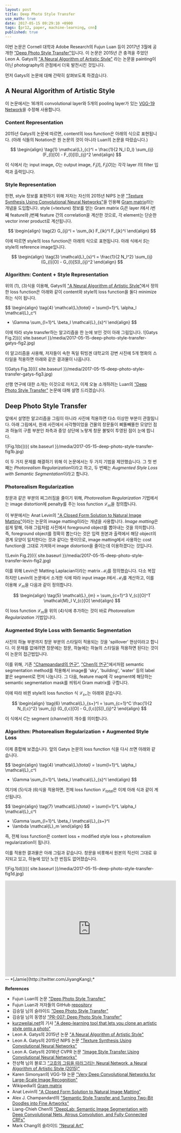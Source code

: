 ```yaml
---
layout: post
title: Deep Photo Style Transfer
use_math: true
date: 2017-05-15 09:29:10 +0900
tags: [pr12, paper, machine-learning, cnn] 
published: true
---
```


이번 논문은 Cornell 대학과 Adobe Research의 Fujun Luan 등이 2017년 3월에 공개한 ["Deep Photo Style Transfer"](https://arxiv.org/abs/1703.07511)입니다. 
이 논문은 2015년 큰 충격을 주었던 Leon A. Gatys의 ["A Neural Algorithm of Artistic Style"](https://arxiv.org/abs/1508.06576) 라는 논문을 painting이 아닌 photography의 관점에서 더욱 발전시킨 것입니다. 

먼저 Gatys의 논문에 대해 간략히 살펴보도록 하겠습니다.

## A Neural Algorithm of Artistic Style ##

이 논문에서는 16개의 convolutional layer와 5개의 pooling layer가 있는 [VGG-19 Network](https://arxiv.org/abs/1409.1556)을 수정해 사용합니다. 

### Content Representation ###

2015년 Gatys의 논문에 따르면, content의 loss function은 아래의 식으로 표현됩니다. (아래 식들의 Notation은 원 논문의 것이 아니라 Luan의 논문을 따랐습니다.)

$$
\begin{align} \tag{1}
\mathcal{L}_{c}^l = \frac{1}{2 N_l D_l} 
\sum_{ij} (F_{l}[O] - F_{l}[I])_{ij}^2
\end{align}
$$

이 식에서 $I$는 input image, $O$는 output image, $F_{l}[I]$, $F_{l}[O]$는 각각 layer $l$의 filter 입력과 출력입니다.

### Style Representation ###

한편, style 정보를 표현하기 위해 저자는 자신의 2015년 NIPS 논문 ["Texture Synthesis Using Convolutional Neural Networks"](https://arxiv.org/abs/1505.07376)을 인용해 [Gram matrix](https://en.wikipedia.org/wiki/Gramian_matrix)라는 개념을 도입합니다.
style (=texture) 정보를 얻는 Gram matrix $G_{l}$은 layer $l$에서 $i$번째 feature와 $j$번째 feature 간의 correlation을 계산한 것으로, 각 element는 단순한 vector inner product로 계산됩니다.

$$
\begin{align} \tag{2}
G_{ij}^l = 
\sum_{k} F_{ik}^l F_{jk}^l
\end{align}
$$

이에 따르면 style의 loss function은 아래의 식으로 표현됩니다. 아래 식에서 $S$는 style의 reference image입니다.

$$
\begin{align} \tag{3}
\mathcal{L}_{s}^l = \frac{1}{2 N_l^2}
\sum_{ij} (G_{l}[O] - G_{l}[S])_{ij}^2
\end{align}
$$

### Algorithm: Content + Style Representation ###

위의 (1), (3)식을 이용해, Gatys의 ["A Neural Algorithm of Artistic Style"](https://arxiv.org/abs/1508.06576)에서 정의한 loss function은 아래와 같이 content와 style의 loss function을 둘다 minimize하는 식이 됩니다.

$$
\begin{align} \tag{4}
\mathcal{L}_{total} = 
\sum_{l=1}^L \alpha_l \mathcal{L}_c^l 
+ \Gamma \sum_{l=1}^L \beta_l \mathcal{L}_{s}^l
\end{align}
$$

이에 따라 style transfer하는 알고리즘을 한 눈에 보인 것이 아래 그림입니다.
![Gatys Fig.2]({{ site.baseurl }}/media/2017-05-15-deep-photo-style-transfer-gatys-fig2.jpg)

이 알고리즘을 사용해, 저자들이 속한 독일 튀빙겐 대학교의 강변 사진에 5개 명화의 스타일을 적용하면 아래와 같은 결과물이 나옵니다. 

![Gatys Fig.3]({{ site.baseurl }}/media/2017-05-15-deep-photo-style-transfer-gatys-fig3.jpg)

선행 연구에 대한 소개는 이것으로 마치고, 이제 오늘 소개하려는 Luan의 ["Deep Photo Style Transfer"](https://arxiv.org/abs/1703.07511) 논문에 대해 설명 드리겠습니다.

## Deep Photo Style Transfer ##

앞에서 설명한 알고리즘을 그림이 아니라 사진에 적용하면 다소 이상한 부분이 관찰됩니다. 
아래 그림에서, 원래 사진에서 사각형이었을 건물의 창문들이 삐뚤빼뚤한 모양인 점과 하늘의 구름 부분인 좌측과 중앙 상단에 노랗게 창문 불빛이 투영된 점이 눈에 띕니다.

![Fig.1(b)]({{ site.baseurl }}/media/2017-05-15-deep-photo-style-transfer-fig1b.jpg)

이 두 가지 문제를 해결하기 위해 이 논문에서는 두 가지 기법을 제안했습니다.
그 첫 번째는 *Photorealism Regularization*이라고 하고, 두 번째는 *Augmented Style Loss with Semantic Segmentation*이라고 합니다.

### Photorealism Regularization ###

창문과 같은 부분의 찌그러짐을 줄이기 위해, *Photorealism Regularization* 기법에서는 image distortion에 penalty를 주는 loss function $\mathcal{L}_m$을 정의합니다.

이 부분에서는 Anat Levin의 ["A Closed Form Solution to Natural Image Matting"](http://www.wisdom.weizmann.ac.il/~levina/papers/Matting-Levin-Lischinski-Weiss-CVPR06.pdf)이라는 논문의 image matting이라는 개념을 사용합니다. 
*Image matting*은 쉽게 말해, 아래 그림처럼 사진에서 foreground object를 뽑아내는 것을 의미합니다.
즉, foreground object를 정확히 뽑는다는 것은 입력 원본과 출력에서 해당 object의 경계 모양이 일치한다는 것과 같다는 뜻이므로, image matting에서 사용하는 cost function을 그대로 가져와서 image distortion을 줄이는데 이용하겠다는 것입니다.

![Levin Fig.2]({{ site.baseurl }}/media/2017-05-15-deep-photo-style-transfer-levin-fig2.jpg)

이를 위해 Levin은 Matting Laplacian이라는 matrix $\mathcal{M}_I$를 정의했습니다.
다소 복잡하지만 Levin의 논문에서 소개한 식에 따라 input image $I$에서 $\mathcal{M}_I$를 계산하고, 이를 이용해 $\mathcal{L}_m$을 다음과 같이 정의합니다.

$$
\begin{align} \tag{5}
\mathcal{L}_{m} = 
\sum_{c=1}^3 V_{c}[O]^T \mathcal{M}_I V_{c}[O] 
\end{align}
$$

이 loss function $\mathcal{L}_m$을 위의 (4)식에 추가하는 것이 바로 *Photorealism Regularization* 기법입니다.

### Augmented Style Loss with Semantic Segmentation ###

사진의 하늘 부분까지 창문 부분의 스타일이 적용되는 것을 'spillover' 현상이라고 합니다. 
이 문제를 없애려면 창문에는 창문, 하늘에는 하늘의 스타일을 적용하면 된다는 것이 이 논문의 접근법입니다. 

이를 위해, 기존 ["Champandard의 연구"](https://arxiv.org/abs/1603.01768), ["Chen의 연구"](https://arxiv.org/abs/1606.00915)에서처럼 semantic segmentation method를 적용해서 image를 'sky', 'building', 'water' 등의 label 붙은 segment로 먼저 나눕니다. 
그 다음, feature map에 각 segment에 해당하는 semantic segmentation mask를 씌워서 Gram matrix를 구합니다.

이에 따라 바뀐 style의 loss function 식 $\mathcal{L}_{s+}$는 아래와 같습니다.

$$
\begin{align} \tag{6}
\mathcal{L}_{s+}^l = \sum_{c=1}^C \frac{1}{2 N_{l,c}^2}
\sum_{ij} (G_{l,c}[O] - G_{l,c}[S])_{ij}^2
\end{align}
$$

이 식에서 $C$는 segment (channel)의 개수를 의미합니다.

### Algorithm: Photorealism Regularization + Augmented Style Loss ###

이제 종합해 보겠습니다.
앞의 Gatys 논문의 loss function 식을 다시 쓰면 아래와 같습니다.

$$
\begin{align} \tag{4}
\mathcal{L}_{total} = 
\sum_{l=1}^L \alpha_l \mathcal{L}_c^l 
+ \Gamma \sum_{l=1}^L \beta_l \mathcal{L}_{s}^l
\end{align}
$$

여기에 (5)식과 (6)식을 적용하면, 전체 loss function $\mathcal{L}_{total}$은 이제 아래 식과 같이 계산됩니다.

$$
\begin{align} \tag{7}
\mathcal{L}_{total} = 
\sum_{l=1}^L \alpha_l \mathcal{L}_c^l 
+ \Gamma \sum_{l=1}^L \beta_l \mathcal{L}_{s+}^l
+ \lambda \mathcal{L}_m
\end{align}
$$

즉, 전체 loss function은 content loss + modified style loss + photorealism regularization이 됩니다.

이를 적용한 결과물은 아래 그림과 같습니다. 창문을 비롯해서 원본의 직선이 그대로 유지되고 있고, 하늘에 있던 노란 번짐도 없어졌습니다.

![Fig.1(d)]({{ site.baseurl }}/media/2017-05-15-deep-photo-style-transfer-fig1d.jpg)

<iframe width="560" height="315" src="https://www.youtube.com/embed/YF6nLVDlznE" frameborder="0" allowfullscreen></iframe>

<br>
-- *[Jamie](http://twitter.com/JiyangKang);*

**References**

- Fujun Luan의 논문 ["Deep Photo Style Transfer"](https://arxiv.org/abs/1703.07511)
- Fujun Luan과 저자들의 GitHub [repository](https://github.com/luanfujun/deep-photo-styletransfer)
- 김승일 님의 슬라이드 ["Deep Photo Style Transfer"](http://www.modulabs.co.kr/DeepLAB_library/13532)
- 김승일 님의 동영상 ["PR-007: Deep Photo Style Transfer"](https://youtu.be/YF6nLVDlznE)
- [kurzweilai.net](http://www.kurzweilai.net/)의 기사 ["A deep-learning tool that lets you clone an artistic style onto a photo"](http://www.kurzweilai.net/a-deep-learning-tool-that-lets-you-clone-an-artistic-style-onto-a-photo)
- Leon A. Gatys의 2015년 논문 ["A Neural Algorithm of Artistic Style"](https://arxiv.org/abs/1508.06576)
- Leon A. Gatys의 2015년 NIPS 논문 ["Texture Synthesis Using Convolutional Neural Networks"](https://arxiv.org/abs/1505.07376)
- Leon A. Gatys의 2016년 CVPR 논문 ["Image Style Transfer Using Convolutional Neural Networks"](http://www.cv-foundation.org/openaccess/content_cvpr_2016/papers/Gatys_Image_Style_Transfer_CVPR_2016_paper.pdf)
- 전상혁 님의 블로그 ["고흐의 그림을 따라그리는 Neural Network, a Neural Algorithm of Artistic Style (2015)"](http://sanghyukchun.github.io/92/)
- Karen Simonyan의 VGG-19 논문 ["Very Deep Convolutional Networks for Large-Scale Image Recognition"](https://arxiv.org/abs/1409.1556) 
- Wikipedia의 [Gram matrix](https://en.wikipedia.org/wiki/Gramian_matrix)
- Anat Levin의 ["A Closed Form Solution to Natural Image Matting"](http://www.wisdom.weizmann.ac.il/~levina/papers/Matting-Levin-Lischinski-Weiss-CVPR06.pdf)
- Alex J. Champandard의 ["Semantic Style Transfer and Turning Two-Bit Doodles into Fine Artworks"](https://arxiv.org/abs/1603.01768)
- Liang-Chieh Chen의 ["DeepLab: Semantic Image Segmentation with Deep Convolutional Nets, Atrous Convolution, and Fully Connected CRFs"](https://arxiv.org/abs/1606.00915)
- Mark Chang의 슬라이드 ["Neural Art"](https://www.slideshare.net/ckmarkohchang/neural-art-english-version)
